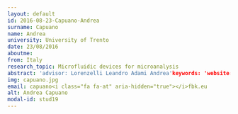 ```yaml
---
layout: default 
id: 2016-08-23-Capuano-Andrea
surname: Capuano
name: Andrea
university: University of Trento
date: 23/08/2016
aboutme: 
from: Italy
research_topic: Microfluidic devices for microanalysis
abstract: 'advisor: Lorenzelli Leandro Adami Andrea'keywords: 'website: http&#58;//web.unitn.it/node/40897
img: capuano.jpg
email: capuano<i class="fa fa-at" aria-hidden="true"></i>fbk.eu
alt: Andrea Capuano
modal-id: stud19
---
```

